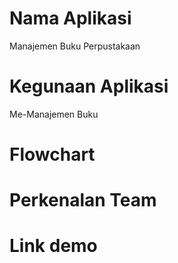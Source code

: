 # Nama Aplikasi
Manajemen Buku Perpustakaan

# Kegunaan Aplikasi
Me-Manajemen Buku

# Flowchart

# Perkenalan Team

# Link demo
